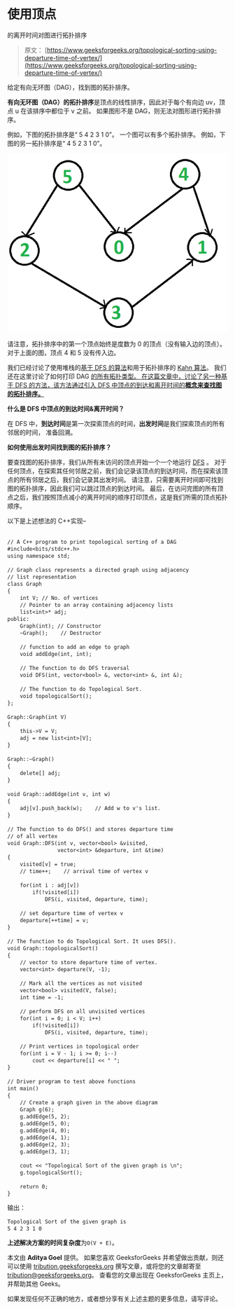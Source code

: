 # 使用顶点

的离开时间对图进行拓扑排序

> 原文： [https://www.geeksforgeeks.org/topological-sorting-using-departure-time-of-vertex/](https://www.geeksforgeeks.org/topological-sorting-using-departure-time-of-vertex/)

给定有向无环图（DAG），找到图的拓扑排序。

**有向无环图（DAG）的拓扑排序**是顶点的线性排序，因此对于每个有向边 uv，顶点 u 在该排序中都位于 v 之前。 如果图形不是 DAG，则无法对图形进行拓扑排序。

例如，下图的拓扑排序是“ 5 4 2 3 1 0”。 一个图可以有多个拓扑排序。 例如，下图的另一拓扑排序是“ 4 5 2 3 1 0”。

![Topological Sort](img/31b4664cf71d036d9996a080b294e13a.png)

请注意，拓扑排序中的第一个顶点始终是度数为 0 的顶点（没有输入边的顶点）。 对于上面的图，顶点 4 和 5 没有传入边。

我们已经讨论了使用堆栈的[基于 DFS 的算法](https://www.geeksforgeeks.org/topological-sorting/)和用于拓扑排序的 [Kahn 算法](https://www.geeksforgeeks.org/topological-sorting-indegree-based-solution/)。 我们还在这里讨论了如何打印 DAG [的所有拓扑类型。 在这篇文章中，讨论了另一种基于 DFS 的方法，该方法通过引入 DFS 中顶点的到达和离开时间的**概念来查找图的拓扑排序。**](https://www.geeksforgeeks.org/all-topological-sorts-of-a-directed-acyclic-graph/)

**什么是 DFS 中顶点的到达时间&离开时间？**

在 DFS 中，**到达时间**是第一次探索顶点的时间，**出发时间**是我们探索顶点的所有邻居的时间， 准备回溯。

**如何使用出发时间找到图的拓扑排序？**

要查找图的拓扑排序，我们从所有未访问的顶点开始一个一个地运行 [DFS](https://www.geeksforgeeks.org/depth-first-traversal-for-a-graph/) 。 对于任何顶点，在探索其任何邻居之前，我们会记录该顶点的到达时间，而在探索该顶点的所有邻居之后，我们会记录其出发时间。 请注意，只需要离开时间即可找到图的拓扑排序，因此我们可以跳过顶点的到达时间。 最后，在访问完图的所有顶点之后，我们按照顶点减小的离开时间的顺序打印顶点，这是我们所需的顶点拓扑顺序。

以下是上述想法的 C++实现–

```

// A C++ program to print topological sorting of a DAG 
#include<bits/stdc++.h> 
using namespace std; 

// Graph class represents a directed graph using adjacency  
// list representation 
class Graph 
{ 
    int V; // No. of vertices 
    // Pointer to an array containing adjacency lists 
    list<int>* adj; 
public: 
    Graph(int); // Constructor 
    ~Graph();    // Destructor 

    // function to add an edge to graph 
    void addEdge(int, int); 

    // The function to do DFS traversal 
    void DFS(int, vector<bool> &, vector<int> &, int &); 

    // The function to do Topological Sort. 
    void topologicalSort(); 
}; 

Graph::Graph(int V) 
{ 
    this->V = V; 
    adj = new list<int>[V]; 
} 

Graph::~Graph() 
{ 
    delete[] adj; 
} 

void Graph::addEdge(int v, int w) 
{ 
    adj[v].push_back(w);    // Add w to v's list. 
} 

// The function to do DFS() and stores departure time  
// of all vertex 
void Graph::DFS(int v, vector<bool> &visited,  
                vector<int> &departure, int &time) 
{ 
    visited[v] = true; 
    // time++;    // arrival time of vertex v 

    for(int i : adj[v]) 
        if(!visited[i]) 
            DFS(i, visited, departure, time); 

    // set departure time of vertex v 
    departure[++time] = v; 
} 

// The function to do Topological Sort. It uses DFS(). 
void Graph::topologicalSort() 
{ 
    // vector to store departure time of vertex. 
    vector<int> departure(V, -1); 

    // Mark all the vertices as not visited 
    vector<bool> visited(V, false); 
    int time = -1; 

    // perform DFS on all unvisited vertices 
    for(int i = 0; i < V; i++) 
        if(!visited[i]) 
            DFS(i, visited, departure, time); 

    // Print vertices in topological order 
    for(int i = V - 1; i >= 0; i--) 
        cout << departure[i] << " "; 
} 

// Driver program to test above functions 
int main() 
{ 
    // Create a graph given in the above diagram 
    Graph g(6); 
    g.addEdge(5, 2); 
    g.addEdge(5, 0); 
    g.addEdge(4, 0); 
    g.addEdge(4, 1); 
    g.addEdge(2, 3); 
    g.addEdge(3, 1); 

    cout << "Topological Sort of the given graph is \n"; 
    g.topologicalSort(); 

    return 0; 
} 

```

输出：

```
Topological Sort of the given graph is 
5 4 2 3 1 0 

```

**上述解决方案的时间复杂度**为`O(V + E)`。

本文由 **Aditya Goel** 提供。 如果您喜欢 GeeksforGeeks 并希望做出贡献，则还可以使用 [tribution.geeksforgeeks.org](http://www.contribute.geeksforgeeks.org) 撰写文章，或将您的文章邮寄至 tribution@geeksforgeeks.org。 查看您的文章出现在 GeeksforGeeks 主页上，并帮助其他 Geeks。

如果发现任何不正确的地方，或者想分享有关上述主题的更多信息，请写评论。

